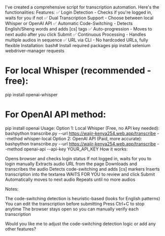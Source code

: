 I've created a comprehensive script for transcription automation. Here's the functionalities:
Features:
✅ Login Detection - Checks if you're logged in, waits for you if not
✅ Dual Transcription Support - Choose between local Whisper or OpenAI API
✅ Automatic Code-Switching - Detects English/Sheng words and adds [cs] tags
✅ Auto-progression - Moves to next audio after you click Submit
✅ Continuous Processing - Handles multiple audios in sequence
✅ URL via CLI - No hardcoded URLs, fully flexible
Installation:
bash# Install required packages
pip install selenium webdriver-manager requests

# For local Whisper (recommended - free):
pip install openai-whisper

# For OpenAI API method:
pip install openai
Usage:
Option 1: Local Whisper (Free, no API key needed):
bashpython transcribe.py --url https://wajir-kenya254.web.app/transcribe --method whisper-local
Option 2: OpenAI API (Paid, more accurate):
bashpython transcribe.py --url https://wajir-kenya254.web.app/transcribe --method openai-api --api-key YOUR_API_KEY
How it works:

Opens browser and checks login status
If not logged in, waits for you to login manually
Extracts audio URL from the page
Downloads and transcribes the audio
Detects code-switching and adds [cs] markers
Inserts transcription into the textarea
WAITS FOR YOU to review and click Submit
Automatically moves to next audio
Repeats until no more audios

Notes:

The code-switching detection is heuristic-based (looks for English patterns)
You can edit the transcription before submitting
Press Ctrl+C to stop anytime
The browser stays open so you can manually verify each transcription

Would you like me to adjust the code-switching detection logic or add any other features?